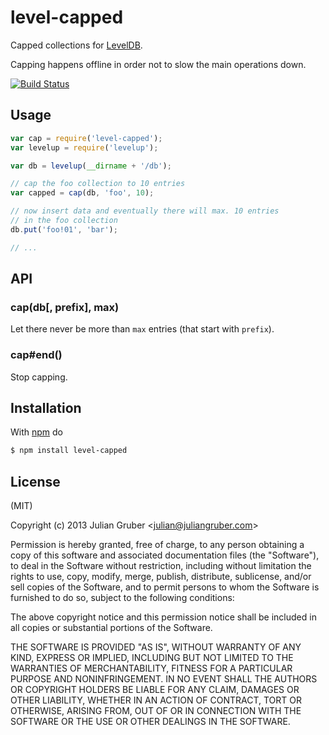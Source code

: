 
# level-capped

Capped collections for [LevelDB](https://github.com/rvagg/levelup).

Capping happens offline in order not to slow the main operations down.

[![Build Status](https://travis-ci.org/juliangruber/level-capped.png?branch=master)](https://travis-ci.org/juliangruber/level-capped)

## Usage

```js
var cap = require('level-capped');
var levelup = require('levelup');

var db = levelup(__dirname + '/db');

// cap the foo collection to 10 entries
var capped = cap(db, 'foo', 10);

// now insert data and eventually there will max. 10 entries
// in the foo collection
db.put('foo!01', 'bar');

// ...
```

## API

### cap(db[, prefix], max)

Let there never be more than `max` entries (that start with `prefix`).

### cap#end()

Stop capping.

## Installation

With [npm](http://npmjs.org) do

```bash
$ npm install level-capped
```

## License

(MIT)

Copyright (c) 2013 Julian Gruber &lt;julian@juliangruber.com&gt;

Permission is hereby granted, free of charge, to any person obtaining a copy of
this software and associated documentation files (the "Software"), to deal in
the Software without restriction, including without limitation the rights to
use, copy, modify, merge, publish, distribute, sublicense, and/or sell copies
of the Software, and to permit persons to whom the Software is furnished to do
so, subject to the following conditions:

The above copyright notice and this permission notice shall be included in all
copies or substantial portions of the Software.

THE SOFTWARE IS PROVIDED "AS IS", WITHOUT WARRANTY OF ANY KIND, EXPRESS OR
IMPLIED, INCLUDING BUT NOT LIMITED TO THE WARRANTIES OF MERCHANTABILITY,
FITNESS FOR A PARTICULAR PURPOSE AND NONINFRINGEMENT. IN NO EVENT SHALL THE
AUTHORS OR COPYRIGHT HOLDERS BE LIABLE FOR ANY CLAIM, DAMAGES OR OTHER
LIABILITY, WHETHER IN AN ACTION OF CONTRACT, TORT OR OTHERWISE, ARISING FROM,
OUT OF OR IN CONNECTION WITH THE SOFTWARE OR THE USE OR OTHER DEALINGS IN THE
SOFTWARE.
